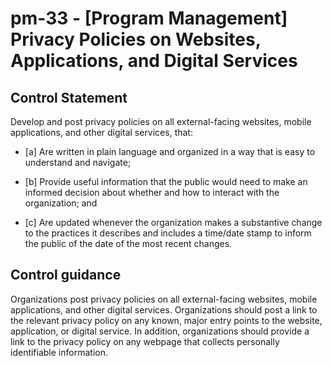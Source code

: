 # pm-33 - \[Program Management\] Privacy Policies on Websites, Applications, and Digital Services

## Control Statement

Develop and post privacy policies on all external-facing websites, mobile applications, and other digital services, that:

- \[a\] Are written in plain language and organized in a way that is easy to understand and navigate;

- \[b\] Provide useful information that the public would need to make an informed decision about whether and how to interact with the organization; and

- \[c\] Are updated whenever the organization makes a substantive change to the practices it describes and includes a time/date stamp to inform the public of the date of the most recent changes.

## Control guidance

Organizations post privacy policies on all external-facing websites, mobile applications, and other digital services. Organizations should post a link to the relevant privacy policy on any known, major entry points to the website, application, or digital service. In addition, organizations should provide a link to the privacy policy on any webpage that collects personally identifiable information.
